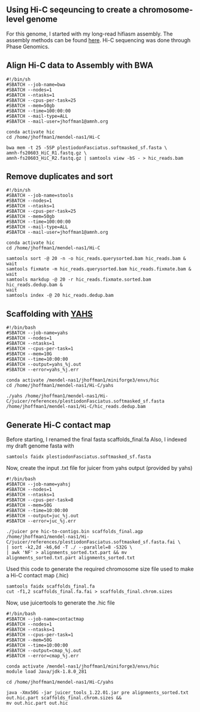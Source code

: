 
## Using Hi-C seqeuncing to create a chromosome-level genome 

For this genome, I started with my long-read hifiasm assembly. The assembly methods can be found [here](https://github.com/jomhoff/Genome-Assembly).
Hi-C sequencing was done through Phase Genomics.

## Align Hi-C data to Assembly with BWA

```
#!/bin/sh
#SBATCH --job-name=bwa
#SBATCH --nodes=1
#SBATCH --ntasks=1
#SBATCH --cpus-per-task=25
#SBATCH --mem=50gb
#SBATCH --time=100:00:00
#SBATCH --mail-type=ALL
#SBATCH --mail-user=jhoffman1@amnh.org

conda activate hic
cd /home/jhoffman1/mendel-nas1/Hi-C

bwa mem -t 25 -5SP plestiodonFasciatus.softmasked_sf.fasta \
amnh-fs20603_HiC_R1.fastq.gz \
amnh-fs20603_HiC_R2.fastq.gz | samtools view -bS - > hic_reads.bam
```

## Remove duplicates and sort 

```
#!/bin/sh
#SBATCH --job-name=stools
#SBATCH --nodes=1
#SBATCH --ntasks=1
#SBATCH --cpus-per-task=25
#SBATCH --mem=50gb
#SBATCH --time=100:00:00
#SBATCH --mail-type=ALL
#SBATCH --mail-user=jhoffman1@amnh.org

conda activate hic
cd /home/jhoffman1/mendel-nas1/Hi-C

samtools sort -@ 20 -n -o hic_reads.querysorted.bam hic_reads.bam &
wait
samtools fixmate -m hic_reads.querysorted.bam hic_reads.fixmate.bam &
wait
samtools markdup -@ 20 -r hic_reads.fixmate.sorted.bam hic_reads.dedup.bam &
wait
samtools index -@ 20 hic_reads.dedup.bam
```


## Scaffolding with [YAHS](https://github.com/c-zhou/yahs)

```
#!/bin/bash
#SBATCH --job-name=yahs
#SBATCH --nodes=1
#SBATCH --ntasks=1
#SBATCH --cpus-per-task=1
#SBATCH --mem=10G
#SBATCH --time=10:00:00
#SBATCH --output=yahs_%j.out
#SBATCH --error=yahs_%j.err

conda activate /mendel-nas1/jhoffman1/miniforge3/envs/hic
cd /home/jhoffman1/mendel-nas1/Hi-C/yahs

./yahs /home/jhoffman1/mendel-nas1/Hi-C/juicer/references/plestiodonFasciatus.softmasked_sf.fasta /home/jhoffman1/mendel-nas1/Hi-C/hic_reads.dedup.bam
```

## Generate Hi-C contact map 
Before starting, I renamed the final fasta scaffolds_final.fa
Also, I indexed my draft genome fasta with
```
samtools faidx plestiodonFasciatus.softmasked_sf.fasta
```

Now, create the input .txt file for juicer from yahs output (provided by yahs)
```
#!/bin/bash
#SBATCH --job-name=yahsj
#SBATCH --nodes=1
#SBATCH --ntasks=1
#SBATCH --cpus-per-task=8
#SBATCH --mem=50G
#SBATCH --time=10:00:00
#SBATCH --output=juc_%j.out
#SBATCH --error=juc_%j.err

./juicer pre hic-to-contigs.bin scaffolds_final.agp /home/jhoffman1/mendel-nas1/Hi-C/juicer/references/plestiodonFasciatus.softmasked_sf.fasta.fai \
| sort -k2,2d -k6,6d -T ./ --parallel=8 -S32G \
| awk 'NF' > alignments_sorted.txt.part && mv alignments_sorted.txt.part alignments_sorted.txt
```

Used this code to generate the required chromosome size file used to make a Hi-C contact map (.hic)
```
samtools faidx scaffolds_final.fa
cut -f1,2 scaffolds_final.fa.fai > scaffolds_final.chrom.sizes
```

Now, use juicertools to generate the .hic file
```
#!/bin/bash
#SBATCH --job-name=contactmap
#SBATCH --nodes=1
#SBATCH --ntasks=1
#SBATCH --cpus-per-task=1
#SBATCH --mem=50G
#SBATCH --time=10:00:00
#SBATCH --output=cmap_%j.out
#SBATCH --error=cmap_%j.err

conda activate /mendel-nas1/jhoffman1/miniforge3/envs/hic
module load Java/jdk-1.8.0_281

cd /home/jhoffman1/mendel-nas1/Hi-C/yahs

java -Xmx50G -jar juicer_tools_1.22.01.jar pre alignments_sorted.txt out.hic.part scaffolds_final.chrom.sizes && 
mv out.hic.part out.hic
```
